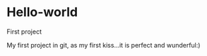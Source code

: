 # Hello-world
First project

My first project in git, as my first kiss...it is perfect and wunderful:)
